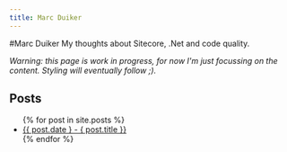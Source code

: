 ```yaml
---
title: Marc Duiker
---
```


#Marc Duiker
My thoughts about Sitecore, .Net and code quality.

_Warning: this page is work in progress, for now I'm just focussing on the content. Styling will eventually follow ;)._

## Posts
<ul>
  {% for post in site.posts %}
    <li>
      <a href="{{ post.url }}">{{ post.date } - { post.title }}</a>
    </li>
  {% endfor %}
</ul>